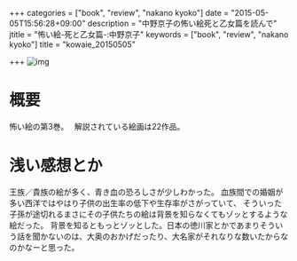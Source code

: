 +++
categories = ["book",  "review", "nakano kyoko"]
date = "2015-05-05T15:56:28+09:00"
description = "中野京子の怖い絵死と乙女篇を読んで"
jtitle = "怖い絵-死と乙女篇-:中野京子"
keywords = ["book",  "review", "nakano kyoko"]
title = "kowaie_20150505"

+++
![img](http://ecx.images-amazon.com/images/I/51%2B2msfhlKL.jpg)

# 概要
怖い絵の第3巻。　
解説されている絵画は22作品。

# 浅い感想とか
王族／貴族の絵が多く、青き血の恐ろしさが少しわかった。
血族間での婚姻が多い西洋ではやはり子供の出生率の低下や生存率がさがっていて、
そういった子孫が途切れるまさにその子供たちの絵は背景を知らなくてもゾッとするような絵だった。
背景を知るともっとゾッとした。日本の徳川家とかであまりそういう話を聞かないのは、大奥のおかげだったり、大名家がそれなりな数いたからなのかなーと思った。
